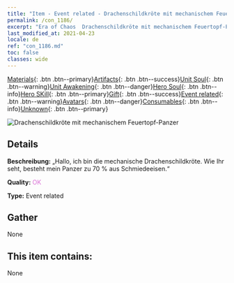 ```yaml
---
title: "Item - Event related - Drachenschildkröte mit mechanischem Feuertopf-Panzer"
permalink: /con_1186/
excerpt: "Era of Chaos  Drachenschildkröte mit mechanischem Feuertopf-Panzer"
last_modified_at: 2021-04-23
locale: de
ref: "con_1186.md"
toc: false
classes: wide
---
```

 [Materials](/ItemsDE/){: .btn .btn--primary}[Artifacts](/ItemsDE/Artifacts/){: .btn .btn--success}[Unit Soul](/ItemsDE/UnitSoul/){: .btn .btn--warning}[Unit Awakening](/ItemsDE/UnitAwakening/){: .btn .btn--danger}[Hero Soul](/ItemsDE/HeroSoul/){: .btn .btn--info}[Hero SKill](/ItemsDE/HeroSkill/){: .btn .btn--primary}[Gift](/ItemsDE/Gift/){: .btn .btn--success}[Event related](/ItemsDE/Events/){: .btn .btn--warning}[Avatars](/ItemsDE/Avatars/){: .btn .btn--danger}[Consumables](/ItemsDE/Consumables/){: .btn .btn--info}[Unknown](/ItemsDE/Unknown/){: .btn .btn--primary}

 ![Drachenschildkröte mit mechanischem Feuertopf-Panzer](/images/t/i_81512231.png)

## Details
 **Beschreibung:** „Hallo, ich bin die mechanische Drachenschildkröte. Wie Ihr seht, besteht mein Panzer zu 70 % aus Schmiedeeisen.“

 **Quality:** <span style="color: #DA70D6">OK</span>

 **Type:** Event related

## Gather

  None

## This item contains:

  None

